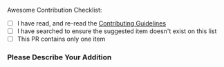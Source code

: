 <!--
  ⚡️ katchow! We ❤️ Pull Requests!

  Thank you for contributing to our awesome list!
  Please make sure you check each box below ( [x] ) after you have completed or
  verified the step. Please do not skip this template or your issue will be
  closed (and we'd rather not do that).

  Maintainers may disregard this template for organizational Pull Requests.
-->

Awesome Contribution Checklist:

<!-- *** If you do not abide by the Conntributing Guidelines, your Pull Request WILL BE CLOSED -->

- [ ] I have read, and re-read the [Contributing Guidelines](https://github.com/rollup/awesome/blob/master/.github/CONTRIBUTING.md)
- [ ] I have searched to ensure the suggested item doesn't exist on this list
- [ ] This PR contains only one item

### Please Describe Your Addition

